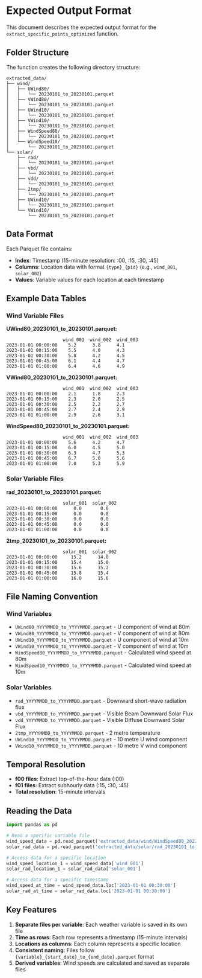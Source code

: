 # Expected Output Format

This document describes the expected output format for the `extract_specific_points_optimized` function.

## Folder Structure

The function creates the following directory structure:

```
extracted_data/
├── wind/
│   ├── UWind80/
│   │   └── 20230101_to_20230101.parquet
│   ├── VWind80/
│   │   └── 20230101_to_20230101.parquet
│   ├── UWind10/
│   │   └── 20230101_to_20230101.parquet
│   ├── VWind10/
│   │   └── 20230101_to_20230101.parquet
│   ├── WindSpeed80/
│   │   └── 20230101_to_20230101.parquet
│   └── WindSpeed10/
│       └── 20230101_to_20230101.parquet
└── solar/
    ├── rad/
    │   └── 20230101_to_20230101.parquet
    ├── vbd/
    │   └── 20230101_to_20230101.parquet
    ├── vdd/
    │   └── 20230101_to_20230101.parquet
    ├── 2tmp/
    │   └── 20230101_to_20230101.parquet
    ├── UWind10/
    │   └── 20230101_to_20230101.parquet
    └── VWind10/
        └── 20230101_to_20230101.parquet
```

## Data Format

Each Parquet file contains:
- **Index**: Timestamp (15-minute resolution: :00, :15, :30, :45)
- **Columns**: Location data with format `{type}_{pid}` (e.g., `wind_001`, `solar_002`)
- **Values**: Variable values for each location at each timestamp

## Example Data Tables

### Wind Variable Files

**UWind80_20230101_to_20230101.parquet:**
```
                     wind_001  wind_002  wind_003
2023-01-01 00:00:00    5.2      3.8      4.1
2023-01-01 00:15:00    5.5      4.0      4.3
2023-01-01 00:30:00    5.8      4.2      4.5
2023-01-01 00:45:00    6.1      4.4      4.7
2023-01-01 01:00:00    6.4      4.6      4.9
```

**VWind80_20230101_to_20230101.parquet:**
```
                     wind_001  wind_002  wind_003
2023-01-01 00:00:00    2.1      1.8      2.3
2023-01-01 00:15:00    2.3      2.0      2.5
2023-01-01 00:30:00    2.5      2.2      2.7
2023-01-01 00:45:00    2.7      2.4      2.9
2023-01-01 01:00:00    2.9      2.6      3.1
```

**WindSpeed80_20230101_to_20230101.parquet:**
```
                     wind_001  wind_002  wind_003
2023-01-01 00:00:00    5.6      4.2      4.7
2023-01-01 00:15:00    6.0      4.5      5.0
2023-01-01 00:30:00    6.3      4.7      5.3
2023-01-01 00:45:00    6.7      5.0      5.6
2023-01-01 01:00:00    7.0      5.3      5.9
```

### Solar Variable Files

**rad_20230101_to_20230101.parquet:**
```
                     solar_001  solar_002
2023-01-01 00:00:00      0.0       0.0
2023-01-01 00:15:00      0.0       0.0
2023-01-01 00:30:00      0.0       0.0
2023-01-01 00:45:00      0.0       0.0
2023-01-01 01:00:00      0.0       0.0
```

**2tmp_20230101_to_20230101.parquet:**
```
                     solar_001  solar_002
2023-01-01 00:00:00     15.2      14.8
2023-01-01 00:15:00     15.4      15.0
2023-01-01 00:30:00     15.6      15.2
2023-01-01 00:45:00     15.8      15.4
2023-01-01 01:00:00     16.0      15.6
```

## File Naming Convention

### Wind Variables
- `UWind80_YYYYMMDD_to_YYYYMMDD.parquet` - U component of wind at 80m
- `VWind80_YYYYMMDD_to_YYYYMMDD.parquet` - V component of wind at 80m
- `UWind10_YYYYMMDD_to_YYYYMMDD.parquet` - U component of wind at 10m
- `VWind10_YYYYMMDD_to_YYYYMMDD.parquet` - V component of wind at 10m
- `WindSpeed80_YYYYMMDD_to_YYYYMMDD.parquet` - Calculated wind speed at 80m
- `WindSpeed10_YYYYMMDD_to_YYYYMMDD.parquet` - Calculated wind speed at 10m

### Solar Variables
- `rad_YYYYMMDD_to_YYYYMMDD.parquet` - Downward short-wave radiation flux
- `vbd_YYYYMMDD_to_YYYYMMDD.parquet` - Visible Beam Downward Solar Flux
- `vdd_YYYYMMDD_to_YYYYMMDD.parquet` - Visible Diffuse Downward Solar Flux
- `2tmp_YYYYMMDD_to_YYYYMMDD.parquet` - 2 metre temperature
- `UWind10_YYYYMMDD_to_YYYYMMDD.parquet` - 10 metre U wind component
- `VWind10_YYYYMMDD_to_YYYYMMDD.parquet` - 10 metre V wind component

## Temporal Resolution

- **f00 files**: Extract top-of-the-hour data (:00)
- **f01 files**: Extract subhourly data (:15, :30, :45)
- **Total resolution**: 15-minute intervals

## Reading the Data

```python
import pandas as pd

# Read a specific variable file
wind_speed_data = pd.read_parquet('extracted_data/wind/WindSpeed80_20230101_to_20230101.parquet')
solar_rad_data = pd.read_parquet('extracted_data/solar/rad_20230101_to_20230101.parquet')

# Access data for a specific location
wind_speed_location_1 = wind_speed_data['wind_001']
solar_rad_location_1 = solar_rad_data['solar_001']

# Access data for a specific timestamp
wind_speed_at_time = wind_speed_data.loc['2023-01-01 00:30:00']
solar_rad_at_time = solar_rad_data.loc['2023-01-01 00:30:00']
```

## Key Features

1. **Separate files per variable**: Each weather variable is saved in its own file
2. **Time as rows**: Each row represents a timestamp (15-minute intervals)
3. **Locations as columns**: Each column represents a specific location
4. **Consistent naming**: Files follow `{variable}_{start_date}_to_{end_date}.parquet` format
5. **Derived variables**: Wind speeds are calculated and saved as separate files 